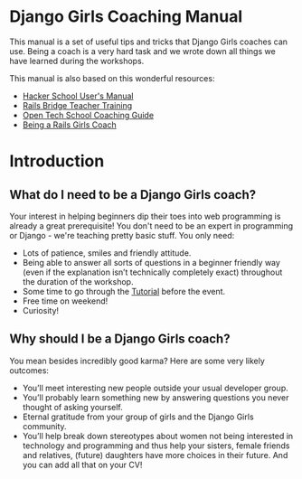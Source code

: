 # Django Girls Coaching Manual

This manual is a set of useful tips and tricks that Django Girls coaches can use. Being a coach is a very hard task and we wrote down all things we have learned during the workshops.

This manual is also based on this wonderful resources:
- [Hacker School User's Manual](https://www.hackerschool.com/manual)
- [Rails Bridge Teacher Training](http://curriculum.railsbridge.org/workshop/more_teacher_training)
- [Open Tech School Coaching Guide](http://opentechschool.github.io/slides/presentations/coaching/)
- [Being a Rails Girls Coach](http://guides.railsgirls.com/coach/)

# Introduction

## What do I need to be a Django Girls coach?

Your interest in helping beginners dip their toes into web programming is already a great prerequisite! You don't need to be an expert in programming or Django - we're teaching pretty basic stuff. You only need:

- Lots of patience, smiles and friendly attitude.
- Being able to answer all sorts of questions in a beginner friendly way (even if the explanation isn’t technically completely exact) throughout the duration of the workshop.
- Some time to go through the [Tutorial](http://tutorial.djangogirls.org) before the event.
- Free time on weekend!
- Curiosity!

## Why should I be a Django Girls coach?

You mean besides incredibly good karma? Here are some very likely outcomes:

- You’ll meet interesting new people outside your usual developer group.
- You’ll probably learn something new by answering questions you never thought of asking yourself.
- Eternal gratitude from your group of girls and the Django Girls community.
- You’ll help break down stereotypes about women not being interested in technology and programming and thus help your sisters, female friends and relatives, (future) daughters have more choices in their future. And you can add all that on your CV!
